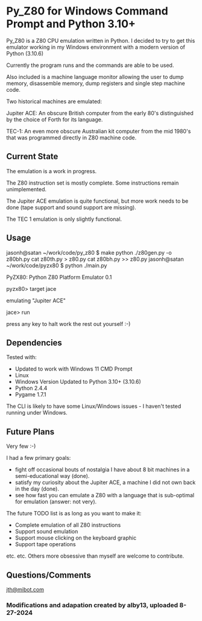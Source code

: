 # Py_Z80 for Windows Command Prompt and Python 3.10+

Py_Z80 is a Z80 CPU emulation written in Python. I decided to try to get this emulator working in my Windows environment with a modern version of Python (3.10.6)

Currently the program runs and the commands are able to be used.

Also included is a machine language monitor allowing the user to dump memory, disassemble memory, dump registers and single step machine code.

Two historical machines are emulated:

Jupiter ACE: An obscure British computer from the early 80's distinguished by the choice of Forth for its language.

TEC-1: An even more obscure Australian kit computer from the mid 1980's that was programmed directly in Z80 machine code.

## Current State
The emulation is a work in progress.

The Z80 instruction set is mostly complete. Some instructions remain unimplemented.

The Jupiter ACE emulation is quite functional, but more work needs to be done (tape support and sound support are missing).

The TEC 1 emulation is only slightly functional.

## Usage
jasonh@satan ~/work/code/py_z80 $ make
python ./z80gen.py -o z80bh.py
cat z80th.py > z80.py
cat z80bh.py >> z80.py
jasonh@satan ~/work/code/pyzx80 $ python ./main.py

PyZX80: Python Z80 Platform Emulator 0.1

pyzx80> target jace

emulating "Jupiter ACE"

jace> run

press any key to halt
work the rest out yourself :-)

## Dependencies
Tested with:

* Updated to work with Windows 11 CMD Prompt
* Linux
* Windows Version Updated to Python 3.10+ (3.10.6)
* Python 2.4.4
* Pygame 1.7.1

The CLI is likely to have some Linux/Windows issues - I haven't tested running under Windows.

## Future Plans
Very few :-)

I had a few primary goals:

* fight off occasional bouts of nostalgia I have about 8 bit machines in a semi-educational way (done).
* satisfy my curiosity about the Jupiter ACE, a machine I did not own back in the day (done).
* see how fast you can emulate a Z80 with a language that is sub-optimal for emulation (answer: not very).

The future TODO list is as long as you want to make it:

* Complete emulation of all Z80 instructions
* Support sound emulation
* Support mouse clicking on the keyboard graphic
* Support tape operations

etc. etc.
Others more obsessive than myself are welcome to contribute.

## Questions/Comments
jth@mibot.com

### Modifications and adapation created by alby13, uploaded 8-27-2024
